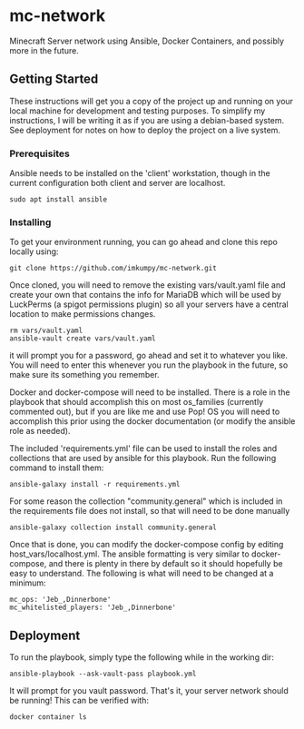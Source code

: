 # mc-network

Minecraft Server network using Ansible, Docker Containers, and possibly more in the future.

## Getting Started

These instructions will get you a copy of the project up and running on your local machine for development and testing purposes. To simplify my instructions, I will be writing it as if you are using a debian-based system. See deployment for notes on how to deploy the project on a live system.

### Prerequisites

Ansible needs to be installed on the 'client' workstation, though in the current configuration both client and server are localhost.

```
sudo apt install ansible
```

### Installing

To get your environment running, you can go ahead and clone this repo locally using:

```
git clone https://github.com/imkumpy/mc-network.git
```

Once cloned, you will need to remove the existing vars/vault.yaml file and create your own that contains the info for MariaDB which will be used by LuckPerms (a spigot permissions plugin) so all your servers have a central location to make permissions changes.

```
rm vars/vault.yaml
ansible-vault create vars/vault.yaml
```

it will prompt you for a password, go ahead and set it to whatever you like. You will need to enter this whenever you run the playbook in the future, so make sure its something you remember.

Docker and docker-compose will need to be installed. There is a role in the playbook that should accomplish this on most os_families (currently commented out), but if you are like me and use Pop! OS you will need to accomplish this prior using the docker documentation (or modify the ansible role as needed).

The included 'requirements.yml' file can be used to install the roles and collections that are used by ansible for this playbook. Run the following command to install them:

```
ansible-galaxy install -r requirements.yml
```
For some reason the collection "community.general" which is included in the requirements file does not install, so that will need to be done manually

```
ansible-galaxy collection install community.general
```

Once that is done, you can modify the docker-compose config by editing host_vars/localhost.yml. The ansible formatting is very similar to docker-compose, and there is plenty in there by default so it should hopefully be easy to understand. The following is what will need to be changed at a minimum:

```
mc_ops: 'Jeb_,Dinnerbone'
mc_whitelisted_players: 'Jeb_,Dinnerbone'
```

## Deployment

To run the playbook, simply type the following while in the working dir:

```
ansible-playbook --ask-vault-pass playbook.yml
```

It will prompt for you vault password. That's it, your server network should be running! This can be verified with:

```
docker container ls
```
